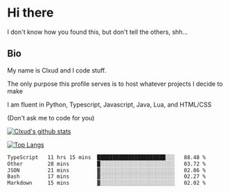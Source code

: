 

# Hi there
I don't know how you found this, but don't tell the others, shh...

## Bio
My name is Clxud and I code stuff.

The only purpose this profile serves is to host whatever projects I decide to make

I am fluent in Python, Typescript, Javascript, Java, Lua, and HTML/CSS



(Don't ask me to code for you)

[![Clxud's github stats](https://github-readme-stats.vercel.app/api?username=cloudwithax&count_private=true&theme=dark&show_icons=true)](https://github.com/anuraghazra/github-readme-stats) 

[![Top Langs](https://github-readme-stats.vercel.app/api/top-langs/?username=cloudwithax&theme=dark)](https://github.com/anuraghazra/github-readme-stats)

<!--START_SECTION:waka-->

```txt
TypeScript   11 hrs 15 mins  ██████████████████████░░░   88.48 %
Other        28 mins         █░░░░░░░░░░░░░░░░░░░░░░░░   03.72 %
JSON         21 mins         ▓░░░░░░░░░░░░░░░░░░░░░░░░   02.86 %
Bash         17 mins         ▓░░░░░░░░░░░░░░░░░░░░░░░░   02.27 %
Markdown     15 mins         ▓░░░░░░░░░░░░░░░░░░░░░░░░   02.02 %
```

<!--END_SECTION:waka-->








